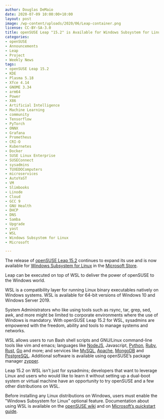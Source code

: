 ```yaml
---
author: Douglas DeMaio
date: 2020-07-09 10:00:00+10:00
layout: post
image: /wp-content/uploads/2020/06/Leap-container.png
license: CC-BY-SA-3.0
title: openSUSE Leap "15.2" is Available for Windows Subsystem for Linux
categories:
- openSUSE
- Announcements
- Leap
- Project
- Weekly News
tags:
- openSUSE Leap 15.2
- KDE
- Plasma 5.18
- Xfce 4.14
- GNOME 3.34
- arm64
- Power
- X86
- Artificial Intelligence 
- Machine Learning
- community
- Tensorflow
- PyTorch
- ONNX
- Grafana
- Prometheus
- CRI-O
- Kubernetes
- Docker
- SUSE Linux Enterprise
- SUSEConnect
- sysadmins
- TUXEDOComputers
- microservices
- AutoYaST
- VM
- Slimbooks
- Linode
- Cloud
- GCC 9
- GNU Health
- DHCP
- DNS
- Samba
- Upgrade
- yast
- WSL
- Windows Subsystem for Linux
- Microsoft

---
```


The release of [openSUSE Leap 15.2](https://software.opensuse.org/distributions/leap/15_2) continues to expand its use and is now available for [Windows Subsystem for Linux](https://en.wikipedia.org/wiki/Windows_Subsystem_for_Linux) in the [Microsoft Store](https://www.microsoft.com/en-us/p/opensuse-leap-152/9mzd0n9z4m4h?activetab=pivot:overviewtab). 

Leap can be executed on top of WSL to deliver the power of openSUSE to the Windows world.

WSL is a compatibility layer for running Linux binary executables natively on Windows systems. WSL is available for 64-bit versions of Windows 10 and Windows Server 2019.

System Administrators who like using tools such as rsync, tar, grep, sed, awk, and more might be limited to corporate environments where the use of Windows is mandatory. With openSUSE Leap 15.2 for WSL, sysadmins are empowered with the freedom, ability and tools to manage systems and networks.

WSL allows users to run Bash shell scripts and GNU/Linux command-line tools like vim and emacs; languages like [NodeJS](https://docs.microsoft.com/en-us/windows/nodejs/setup-on-wsl2), Javascript, [Python](https://www.python.org/), [Ruby](https://www.ruby-lang.org/en/), [Rust](https://www.rust-lang.org/), [Go](https://golang.org/) and more; and services like [MySQL](https://www.mysql.com/), [Apache](https://httpd.apache.org/), [MongoDB](https://www.mongodb.com/) and [PostgreSQL](https://www.postgresql.org/). Additional software is available using openSUSE’s package manager [zypper](https://en.opensuse.org/SDB:Zypper_usage).

Leap 15.2 on WSL isn’t just for sysadmins; developers that want to leverage Linux and users who would like to learn it without setting up a dual-boot system or virtual machine have an opportunity to try openSUSE and a few other distributions on WSL.

Before installing any Linux distributions on Windows, users must enable the "Windows Subsystem for Linux" optional feature. Documentation about using WSL is available on the [openSUSE wiki](https://en.opensuse.org/openSUSE:WSL) and on [Microsoft’s quickstart guide](https://docs.microsoft.com/en-us/windows/wsl/install-win10).
